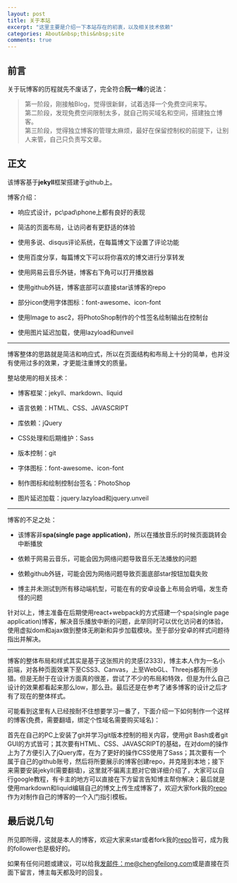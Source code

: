 ```yaml
---
layout: post
title: 关于本站
excerpt: "这里主要是介绍一下本站存在的初衷，以及相关技术依赖"
categories: About&nbsp;this&nbsp;site
comments: true
---
```


## 前言
关于玩博客的历程就先不废话了，完全符合**阮一峰**的说法：

> 第一阶段，刚接触Blog，觉得很新鲜，试着选择一个免费空间来写。  
第二阶段，发现免费空间限制太多，就自己购买域名和空间，搭建独立博客。  
第三阶段，觉得独立博客的管理太麻烦，最好在保留控制权的前提下，让别人来管，自己只负责写文章。

## 正文
该博客基于**jekyll**框架搭建于github上。

博客介绍：  

- 响应式设计，pc\pad\phone上都有良好的表现  

- 简洁的页面布局，让访问者有更舒适的体验  

- 使用多说、disqus评论系统，在每篇博文下设置了评论功能  

- 使用百度分享，每篇博文下可以将你喜欢的博文进行分享转发  

- 使用网易云音乐外链，博客右下角可以打开播放器  

- 使用github外链，博客底部可以直接star该博客的repo  

- 部分icon使用字体图标：font-awesome、icon-font  

- 使用Image to asc2，将PhotoShop制作的个性签名绘制输出在控制台  

- 使用图片延迟加载，使用lazyload和unveil

***

博客整体的思路就是简洁和响应式，所以在页面结构和布局上十分的简单，也并没有使用过多的效果，才更能注重博文的质量。

整站使用的相关技术：  

- 博客框架：jekyll、markdown、liquid  

- 语言依赖：HTML、CSS、JAVASCRIPT  

- 库依赖：jQuery  

- CSS处理和后期维护：Sass  

- 版本控制：git  

- 字体图标：font-awesome、icon-font  

- 制作图标和绘制控制台签名：PhotoShop  

- 图片延迟加载：jquery.lazyload和jquery.unveil

***

博客的不足之处：

- 该博客非**spa(single page application)**，所以在播放音乐的时候页面跳转会中断播放

- 依赖于网易云音乐，可能会因为网络问题导致音乐无法播放的问题

- 依赖github外链，可能会因为网络问题导致页面底部star按钮加载失败

- 博主并未测试到所有移动端机型，可能在有的安卓设备上布局会坍塌，发生奇怪的问题

针对以上，博主准备在后期使用react+webpack的方式搭建一个spa(single page application)博客，解决音乐播放中断的问题，此举同时可以优化访问者的体验，使用虚拟dom和ajax做到整体无刷新和异步加载模块。至于部分安卓的样式问题待指出并解决。

***

博客的整体布局和样式其实是基于这张照片的灵感(2333)，博主本人作为一名小前端，对各种页面效果下至CSS3、Canvas，上至WebGL、Threejs都有所涉猎。但是无耐于在设计方面真的很差，尝试了不少的布局和特效，但是为什么自己设计的效果都看起来那么low，那么丑。最后还是在参考了诸多博客的设计之后才有了现在的整体样式。

可能看到这里有人已经按耐不住想要学习一番了，下面介绍一下如何制作一个这样的博客(免费，需要翻墙，绑定个性域名需要购买域名)：

首先在自己的PC上安装了git并学习git版本控制的相关内容，使用git Bash或者git GUI的方式皆可；其次要有HTML、CSS、JAVASCRIPT的基础，在对dom的操作上为了方便引入了jQuery库，在为了更好的操作CSS使用了Sass；其次要有一个属于自己的github账号，然后将所要展示的博客创建repo，并克隆到本地；接下来需要安装jekyll(需要翻墙)，这里就不偏离主题对它做详细介绍了，大家可以自行google教程，有卡主的地方可以直接在下方留言告知博主帮你解决；最后就是使用markdown和liquid编辑自己的博文上传生成博客了，欢迎大家fork我的[repo](https://github.com/wangpengfei15975/wangpengfei15975.github.io)作为对制作自己的博客的一个入门指引模板。

## 最后说几句
所见即所得，这就是本人的博客，欢迎大家来star或者fork我的[repo](https://github.com/wangpengfei15975/wangpengfei15975.github.io)皆可，成为我的follower也是极好的。

如果有任何问题或建议，可以给我[发邮件：me@chengfeilong.com](mailto:me@chengfeilong.com)或是直接在页面下留言，博主每天都及时的回复。
